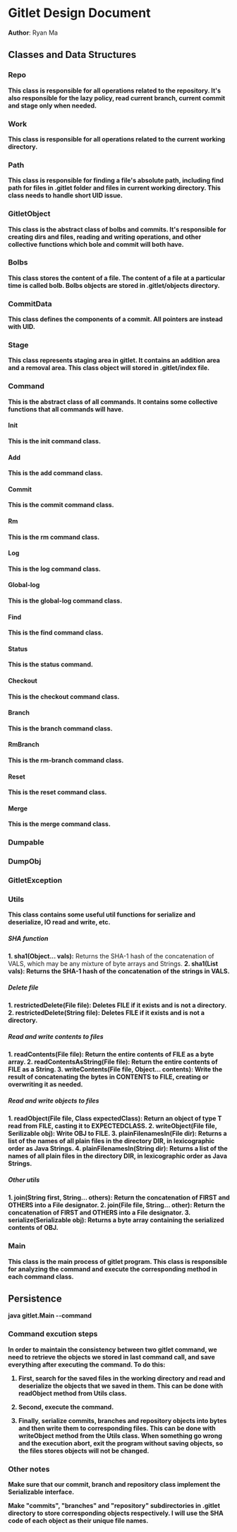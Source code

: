 # Gitlet Design Document

**Author**: Ryan Ma

## Classes and Data Structures

### Repo
**This class is responsible for all operations related to the repository. It's
also responsible for the lazy policy, read current branch, current commit and
stage only when needed.**

### Work
**This class is responsible for all operations related to the current working
directory.**

### Path
**This class is responsible for finding a file's absolute path, including find
path for files in .gitlet folder and files in current working directory. This
class needs to handle short UID issue.**

### GitletObject
**This class is the abstract class of bolbs and commits.
It's responsible for creating dirs and files, reading and writing operations,
and other collective functions which bole and commit will both have.**

### Bolbs
**This class stores the content of a file. The content of a file at a particular
time is called bolb. Bolbs objects are stored in .gitlet/objects directory.**

### CommitData
**This class defines the components of a commit. All pointers are instead with
UID.**

### Stage
**This class represents staging area in gitlet.
It contains an addition area and a removal area. This class object will stored
in .gitlet/index file.**

### Command
**This is the abstract class of all commands. It contains some collective
functions that all commands will have.**

#### Init
**This is the init command class.**

#### Add
**This is the add command class.**

#### Commit
**This is the commit command class.**

#### Rm
**This is the rm command class.**

#### Log
**This is the log command class.**

#### Global-log
**This is the global-log command class.**

#### Find
**This is the find command class.**

#### Status
**This is the status command.**

#### Checkout
**This is the checkout command class.**

#### Branch
**This is the branch command class.**

#### RmBranch
**This is the rm-branch command class.**

#### Reset
**This is the reset command class.**

#### Merge
**This is the merge command class.**

### Dumpable

### DumpObj

### GitletException

### Utils
**This class contains some useful util functions for serialize and deserialize,
IO read and write, etc.**
##### SHA function
**1. sha1(Object... vals):** Returns the SHA-1 hash of the concatenation of
VALS, which may be any mixture of byte arrays and Strings.
**2. sha1(List<Object> vals):** Returns the SHA-1 hash of the concatenation of
the strings in VALS.

##### Delete file
**1. restrictedDelete(File file):** Deletes FILE if it exists and is not a
directory.
**2. restrictedDelete(String file):** Deletes FILE if it exists and is not a
directory.

##### Read and write contents to files
**1. readContents(File file):** Return the entire contents of FILE as a byte
array.
**2. readContentsAsString(File file):** Return the entire contents of FILE as a
String.
**3. writeContents(File file, Object... contents):** Write the result of
concatenating the bytes in CONTENTS to FILE, creating or overwriting it as
needed.

##### Read and write objects to files
**1. readObject(File file, Class<T> expectedClass):** Return an object of type
T read from FILE, casting it to EXPECTEDCLASS.
**2. writeObject(File file, Serilizable obj):** Write OBJ to FILE.
**3. plainFilenamesIn(File dir):** Returns a list of the names of all plain
files in the directory DIR, in lexicographic order as Java Strings.
**4. plainFilenamesIn(String dir):** Returns a list of the names of all plain
files in the directory DIR, in lexicographic order as Java Strings.

##### Other utils
**1. join(String first, String... others):** Return the concatenation of FIRST
and OTHERS into a File designator.
**2. join(File file, String... other):** Return the concatenation of FIRST and
OTHERS into a File designator.
**3. serialize(Serializable obj):** Returns a byte array containing the
serialized contents of OBJ.

### Main
**This class is the main process of gitlet program. This class is responsible
for analyzing the command and execute the corresponding method in each command
class.**

## Persistence
**java gitlet.Main --command**
### Command excution steps
In order to maintain the consistency between two gitlet command, we need to retrieve the objects we stored in last command call, and save everything after executing the command. To do this:

1. First, search for the saved files in the working directory and read and deserialize the objects that we saved in them. This can be done with readObject method from Utils class.

2. Second, execute the command.

3. Finally, serialize commits, branches and repository objects into bytes and then write them to corresponding files. This can be done with writeObject method from the Utils class.
When something go wrong and the execution abort, exit the program without saving objects, so the files stores objects will not be changed.

### Other notes
Make sure that our commit, branch and repository class implement the Serializable interface.

Make "commits", "branches" and "repository" subdirectories in .gitlet directory to store corresponding objects respectively. I will use the SHA code of each object as their unique file names.

